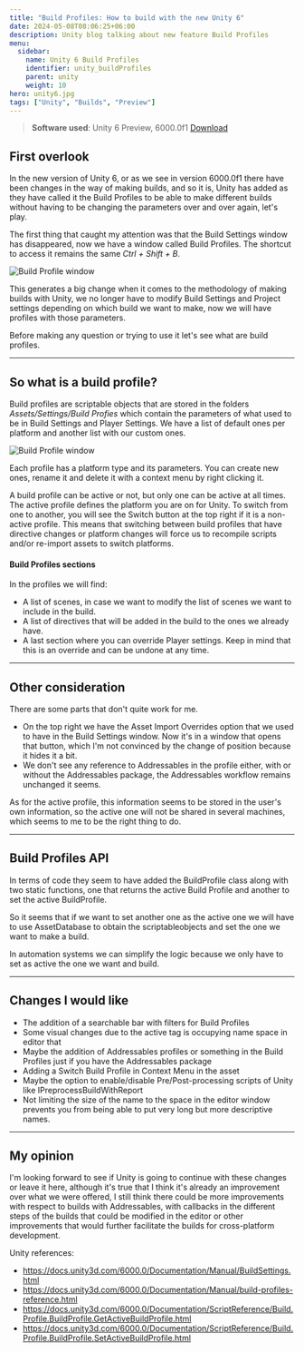 ```yaml
---
title: "Build Profiles: How to build with the new Unity 6"
date: 2024-05-08T08:06:25+06:00
description: Unity blog talking about new feature Build Profiles
menu:
  sidebar:
    name: Unity 6 Build Profiles
    identifier: unity_buildProfiles
    parent: unity
    weight: 10
hero: unity6.jpg
tags: ["Unity", "Builds", "Preview"]
---
```


> <b>Software used</b>: 
Unity 6 Preview, 6000.0f1 [Download](https://unity.com/releases/editor/whats-new/6000.0.0)

## First overlook
In the new version of Unity 6, or as we see in version 6000.0f1 there have been changes in the way of making builds, and so it is, Unity has added as they have called it the Build Profiles to be able to make different builds without having to be changing the parameters over and over again, let's play.

The first thing that caught my attention was that the Build Settings window has disappeared, now we have a window called Build Profiles. The shortcut to access it remains the same *Ctrl + Shift + B*.

![Build Profile window](/buildProfiles.png "Editor window")

This generates a big change when it comes to the methodology of making builds with Unity, we no longer have to modify Build Settings and Project settings depending on which build we want to make, now we will have profiles with those parameters.

Before making any question or trying to use it let's see what are build profiles.

___
## So what is a build profile?

Build profiles are scriptable objects that are stored in the folders *Assets/Settings/Build Profies* which contain the parameters of what used to be in Build Settings and Player Settings.
We have a list of default ones per platform and another list with our custom ones.

![Build Profile window](/buildProfiles_profileAsset.png "Editor window")

Each profile has a platform type and its parameters. You can create new ones, rename it and delete it with a context menu by right clicking it.

A build profile can be active or not, but only one can be active at all times. The active profile defines the platform you are on for Unity. 
To switch from one to another, you will see the Switch button at the top right if it is a non-active profile.
This means that switching between build profiles that have directive changes or platform changes will force us to recompile scripts and/or re-import assets to switch platforms.

#### Build Profiles sections
In the profiles we will find:
- A list of scenes, in case we want to modify the list of scenes we want to include in the build.
- A list of directives that will be added in the build to the ones we already have.
- A last section where you can override Player settings. Keep in mind that this is an override and can be undone at any time.

___
## Other consideration
There are some parts that don't quite work for me.
- On the top right we have the Asset Import Overrides option that we used to have in the Build Settings window. Now it's in a window that opens that button, which I'm not convinced by the change of position because it hides it a bit.
- We don't see any reference to Addressables in the profile either, with or without the Addressables package, the Addressables workflow remains unchanged it seems.

As for the active profile, this information seems to be stored in the user's own information, so the active one will not be shared in several machines, which seems to me to be the right thing to do.

___
## Build Profiles API
In terms of code they seem to have added the BuildProfile class along with two static functions, one that returns the active Build Profile and another to set the active BuildProfile.

So it seems that if we want to set another one as the active one we will have to use AssetDatabase to obtain the scriptableobjects and set the one we want to make a build. 

In automation systems we can simplify the logic because we only have to set as active the one we want and build.

___
## Changes I would like
- The addition of a searchable bar with filters for Build Profiles
- Some visual changes  due to the active tag is occupying name space in editor that 
- Maybe the addition of Addressables profiles or something in the Build Profiles just if you have the Addressables package
- Adding a Switch Build Profile in Context Menu in the asset
- Maybe the option to enable/disable Pre/Post-processing scripts of Unity like IPreprocessBuildWithReport
- Not limiting the size of the name to the space in the editor window prevents you from being able to put very long but more descriptive names.

___
## My opinion
I'm looking forward to see if Unity is going to continue with these changes or leave it here, although it's true that I think it's already an improvement over what we were offered, I still think there could be more improvements with respect to builds with Addressables, with callbacks in the different steps of the builds that could be modified in the editor or other improvements that would further facilitate the builds for cross-platform development.

Unity references:
- https://docs.unity3d.com/6000.0/Documentation/Manual/BuildSettings.html 
- https://docs.unity3d.com/6000.0/Documentation/Manual/build-profiles-reference.html 
- https://docs.unity3d.com/6000.0/Documentation/ScriptReference/Build.Profile.BuildProfile.GetActiveBuildProfile.html 
- https://docs.unity3d.com/6000.0/Documentation/ScriptReference/Build.Profile.BuildProfile.SetActiveBuildProfile.html 

